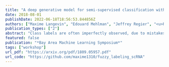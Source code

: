 ```yaml
---
title: "A deep generative model for semi-supervised classification with noisy labels"
date: 2018-08-01
publishDate: 2022-06-18T18:56:53.844856Z
authors: ["Maxime Langevin", "Edouard Mehlman", "Jeffrey Regier", "<u>Romain Lopez</u>", "Michael I. Jordan", "Nir Yosef"]
publication_types: ["2"]
abstract: "Class labels are often imperfectly observed, due to mistakes and to genuine ambiguity among classes. We propose a new semi-supervised deep generative model that explicitly models noisy labels, called the Mislabeled VAE (M-VAE). The M-VAE can perform better than existing deep generative models which do not account for label noise. Additionally, the derivation of M-VAE gives new theoretical insights into the popular M1+M2 semi-supervised model."
featured: false
publication: "*Bay Area Machine Learning Symposium*"
tags: ["workshop"]
url_pdf: "https://arxiv.org/pdf/1809.05957.pdf"
url_code: "https://github.com/maxime1310/fuzzy_labeling_scRNA"
---
```


